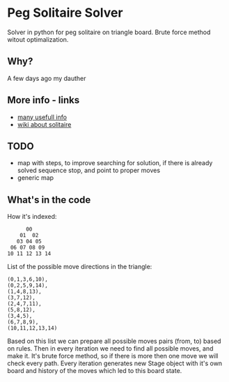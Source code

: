 # Peg Solitaire Solver

Solver in python for peg solitaire on triangle board. Brute force method witout optimalization.

## Why?

A few days ago my dauther  

## More info - links

- [many usefull info](https://en.wikipedia.org/wiki/Peg_solitaire)
- [wiki about solitaire](http://www.gibell.net/pegsolitaire/tindex.html)

## TODO 

-  map with steps, to improve searching for solution, if there is already solved sequence stop, and point to proper moves
- generic map


## What's in the code

How it's indexed:

```
      00
    01  02
   03 04 05
 06 07 08 09
10 11 12 13 14
```

List of the possible move directions in the triangle:

```
(0,1,3,6,10), 
(0,2,5,9,14), 
(1,4,8,13), 
(3,7,12), 
(2,4,7,11), 
(5,8,12), 
(3,4,5), 
(6,7,8,9), 
(10,11,12,13,14)
```

Based on this list we can prepare all possible moves pairs (from, to) based on rules.
Then in every iteration we need to find all possible moves, and make it. It's brute force method, so if there is more then one move we will check every path. Every iteration generates new Stage object with it's own board and history of the moves which led to this board state.